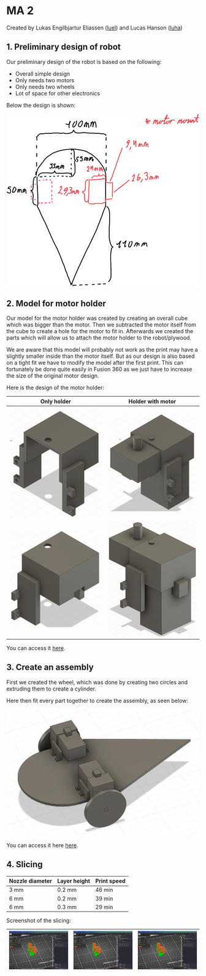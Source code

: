 # MA 2

Created by Lukas Engilbjartur Eliassen ([luel](mailto:luel@itu.dk)) and Lucas Hanson ([luha](mailto:luha@itu.dk))

## 1. Preliminary design of robot

Our preliminary design of the robot is based on the following:

- Overall simple design
- Only needs two motors
- Only needs two wheels
- Lot of space for other electronics

Below the design is shown:

![Preliminary design](./assets/robot_sketch.png)

## 2. Model for motor holder

Our model for the motor holder was created by creating an overall cube which was bigger than the motor.
Then we subtracted the motor itself from the cube to create a hole for the motor to fit in.
Afterwards we created the parts which will allow us to attach the motor holder to the robot/plywood.

We are aware that this model will probably not work as the print may have a slightly smaller inside than the motor itself.
But as our design is also based on a tight fit we have to modify the model after the first print.
This can fortunately be done quite easily in Fusion 360 as we just have to increase the size of the original motor design.

Here is the design of the motor holder:

| Only holder | Holder with motor |
| --- | --- |
| ![Motor holder below](./assets/holder_below.png) | ![Motor holder below with motor](./assets/holder_motor_below.png) |
| ![Motor holder above](./assets/holder_top.png) | ![Motor holder above with motor](./assets/holder_motor_top.png) |

You can access it [here](https://a360.co/3WN6Qfl).

## 3. Create an assembly

First we created the wheel, which was done by creating two circles and extruding them to create a cylinder.

Here then fit every part together to create the assembly, as seen below:

![Assembly](./assets/robot_rev1.png)

You can access it here [here](https://a360.co/4jRMQlH).

## 4. Slicing

| Nozzle diameter | Layer height | Print speed |
| --- | --- | --- |
| 3 mm | 0.2 mm | 46 min |
| 6 mm | 0.2 mm | 39 min |
| 6 mm | 0.3 mm | 29 min |

Screenshot of the slicing:

| ![quality 3mm](./assets/quality_3mm.png) | ![quality 6mm](./assets/quality_6mm.png) | ![detail 6mm](./assets/detail_6mm.png) |
| --- | --- | --- |
